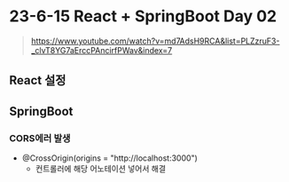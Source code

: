 # 23-6-15 React + SpringBoot Day 02

> https://www.youtube.com/watch?v=md7AdsH9RCA&list=PLZzruF3-_clvT8YG7aErccPAncirfPWav&index=7

## React 설정

## SpringBoot

### CORS에러 발생

- @CrossOrigin(origins = "http://localhost:3000") 
  - 컨트롤러에 해당 어노테이션 넣어서 해결

